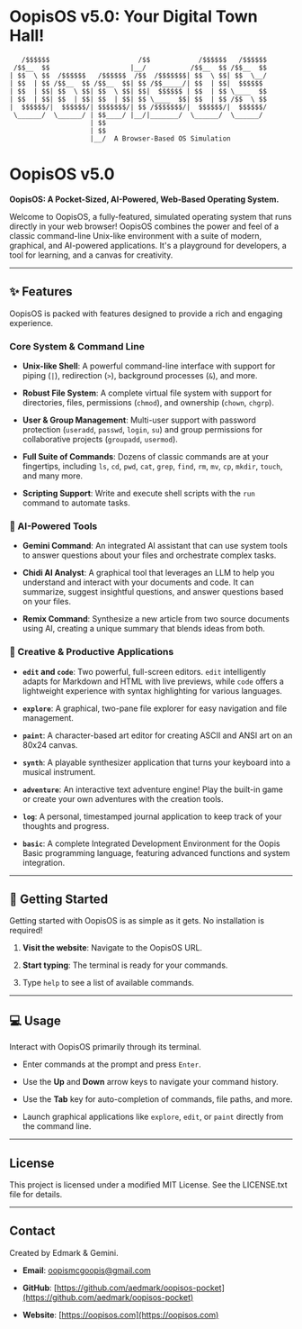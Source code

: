# OopisOS v5.0: Your Digital Town Hall!

```
   /$$$$$$                      /$$            /$$$$$$   /$$$$$$
 /$$__  $$                    |__/           /$$__  $$ /$$__  $$
| $$  \ $$  /$$$$$$   /$$$$$$  /$$  /$$$$$$$| $$  \ $$| $$  \__/
| $$  | $$ /$$__  $$ /$$__  $$| $$ /$$_____/| $$  | $$|  $$$$$$
| $$  | $$| $$  \ $$| $$  \ $$| $$|  $$$$$$ | $$  | $$ \____  $$
| $$  | $$| $$  | $$| $$  | $$| $$ \____  $$| $$  | $$ /$$  \ $$
|  $$$$$$/|  $$$$$$/| $$$$$$$/| $$ /$$$$$$$/|  $$$$$$/|  $$$$$$/
 \______/  \______/ | $$____/ |__/|_______/  \______/  \______/
                    | $$
                    | $$
                    |__/  A Browser-Based OS Simulation
```

# OopisOS v5.0

**OopisOS: A Pocket-Sized, AI-Powered, Web-Based Operating System.**

Welcome to OopisOS, a fully-featured, simulated operating system that runs directly in your web browser! OopisOS combines the power and feel of a classic command-line Unix-like environment with a suite of modern, graphical, and AI-powered applications. It's a playground for developers, a tool for learning, and a canvas for creativity.

---

## ✨ Features

OopisOS is packed with features designed to provide a rich and engaging experience.

### Core System & Command Line

- **Unix-like Shell**: A powerful command-line interface with support for piping (`|`), redirection (`>`), background processes (`&`), and more.

- **Robust File System**: A complete virtual file system with support for directories, files, permissions (`chmod`), and ownership (`chown`, `chgrp`).

- **User & Group Management**: Multi-user support with password protection (`useradd`, `passwd`, `login`, `su`) and group permissions for collaborative projects (`groupadd`, `usermod`).

- **Full Suite of Commands**: Dozens of classic commands are at your fingertips, including `ls`, `cd`, `pwd`, `cat`, `grep`, `find`, `rm`, `mv`, `cp`, `mkdir`, `touch`, and many more.

- **Scripting Support**: Write and execute shell scripts with the `run` command to automate tasks.


### 🤖 AI-Powered Tools

- **Gemini Command**: An integrated AI assistant that can use system tools to answer questions about your files and orchestrate complex tasks.

- **Chidi AI Analyst**: A graphical tool that leverages an LLM to help you understand and interact with your documents and code. It can summarize, suggest insightful questions, and answer questions based on your files.

- **Remix Command**: Synthesize a new article from two source documents using AI, creating a unique summary that blends ideas from both.


### 🎨 Creative & Productive Applications

- **`edit` and `code`**: Two powerful, full-screen editors. `edit` intelligently adapts for Markdown and HTML with live previews, while `code` offers a lightweight experience with syntax highlighting for various languages.

- **`explore`**: A graphical, two-pane file explorer for easy navigation and file management.

- **`paint`**: A character-based art editor for creating ASCII and ANSI art on an 80x24 canvas.

- **`synth`**: A playable synthesizer application that turns your keyboard into a musical instrument.

- **`adventure`**: An interactive text adventure engine! Play the built-in game or create your own adventures with the creation tools.

- **`log`**: A personal, timestamped journal application to keep track of your thoughts and progress.

- **`basic`**: A complete Integrated Development Environment for the Oopis Basic programming language, featuring advanced functions and system integration.


---

## 🚀 Getting Started

Getting started with OopisOS is as simple as it gets. No installation is required!

1. **Visit the website**: Navigate to the OopisOS URL.

2. **Start typing**: The terminal is ready for your commands.

3. Type `help` to see a list of available commands.


---

## 💻 Usage

Interact with OopisOS primarily through its terminal.

- Enter commands at the prompt and press `Enter`.

- Use the **Up** and **Down** arrow keys to navigate your command history.

- Use the **Tab** key for auto-completion of commands, file paths, and more.

- Launch graphical applications like `explore`, `edit`, or `paint` directly from the command line.


---

## License
This project is licensed under a modified MIT License. See the LICENSE.txt file for details.

---

## Contact

Created by Edmark & Gemini.

- **Email**: [oopismcgoopis@gmail.com](mailto:oopismcgoopis@gmail.com)

- **GitHub**: [https://github.com/aedmark/oopisos-pocket](https://github.com/aedmark/oopisos-pocket)

- **Website**: [https://oopisos.com](https://oopisos.com)
